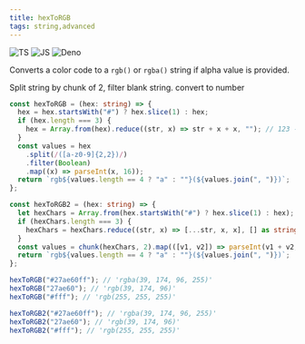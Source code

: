 ```yaml
---
title: hexToRGB
tags: string,advanced
---
```


![TS](https://img.shields.io/badge/supports-typescript-blue.svg?style=flat-square)
![JS](https://img.shields.io/badge/supports-javascript-yellow.svg?style=flat-square)
![Deno](https://img.shields.io/badge/supports-deno-green.svg?style=flat-square)

Converts a color code to a `rgb()` or `rgba()` string if alpha value is provided.

Split string by chunk of 2, filter blank string. convert to number

```ts
const hexToRGB = (hex: string) => {
  hex = hex.startsWith("#") ? hex.slice(1) : hex;
  if (hex.length === 3) {
    hex = Array.from(hex).reduce((str, x) => str + x + x, ""); // 123 -> 112233
  }
  const values = hex
    .split(/([a-z0-9]{2,2})/)
    .filter(Boolean)
    .map((x) => parseInt(x, 16));
  return `rgb${values.length == 4 ? "a" : ""}(${values.join(", ")})`;
};

const hexToRGB2 = (hex: string) => {
  let hexChars = Array.from(hex.startsWith("#") ? hex.slice(1) : hex);
  if (hexChars.length === 3) {
    hexChars = hexChars.reduce((str, x) => [...str, x, x], [] as string[]); // 123 -> 112233
  }
  const values = chunk(hexChars, 2).map(([v1, v2]) => parseInt(v1 + v2, 16));
  return `rgb${values.length == 4 ? "a" : ""}(${values.join(", ")})`;
};
```

```ts
hexToRGB("#27ae60ff"); // 'rgba(39, 174, 96, 255)'
hexToRGB("27ae60"); // 'rgb(39, 174, 96)'
hexToRGB("#fff"); // 'rgb(255, 255, 255)'

hexToRGB2("#27ae60ff"); // 'rgba(39, 174, 96, 255)'
hexToRGB2("27ae60"); // 'rgb(39, 174, 96)'
hexToRGB2("#fff"); // 'rgb(255, 255, 255)'
```

